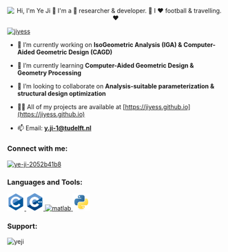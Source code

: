 <p align="center">
  <img src="https://github.com/jiyess/jiyess/blob/main/hello_world.gif" alt="Hi, I'm Ye Ji 👋 I'm a 🚀 researcher & developer. 🚀 I ❤️ football & travelling. ❤️">
</p>

<!--
How to make this gif ?

https://codesandbox.io/s/github-profile-2ijk7
-->

<p align="left"> <a href="https://github.com/ryo-ma/github-profile-trophy"><img src="https://github-profile-trophy.vercel.app/?username=jiyess" alt="jiyess" /></a> </p>

- 🔭 I’m currently working on **IsoGeometric Analysis (IGA) & Computer-Aided Geometric Design (CAGD)**

- 🌱 I’m currently learning **Computer-Aided Geometric Design & Geometry Processing**

- 👯 I’m looking to collaborate on **Analysis-suitable parameterization & structural design optimization**

- 👨‍💻 All of my projects are available at [https://jiyess.github.io](https://jiyess.github.io)

- 📫 Email: **y.ji-1@tudelft.nl**

<h3 align="left">Connect with me:</h3>
<p align="left">
<a href="https://linkedin.com/in/ye-ji-2052b41b8" target="blank"><img align="center" src="https://raw.githubusercontent.com/rahuldkjain/github-profile-readme-generator/master/src/images/icons/Social/linked-in-alt.svg" alt="ye-ji-2052b41b8" height="30" width="40" /></a>
</p>

<h3 align="left">Languages and Tools:</h3>
<p align="left"> <a href="https://www.cprogramming.com/" target="_blank" rel="noreferrer"> <img src="https://raw.githubusercontent.com/devicons/devicon/master/icons/c/c-original.svg" alt="c" width="40" height="40"/> </a> <a href="https://www.w3schools.com/cpp/" target="_blank" rel="noreferrer"> <img src="https://raw.githubusercontent.com/devicons/devicon/master/icons/cplusplus/cplusplus-original.svg" alt="cplusplus" width="40" height="40"/> </a> <a href="https://www.mathworks.com/" target="_blank" rel="noreferrer"> <img src="https://upload.wikimedia.org/wikipedia/commons/2/21/Matlab_Logo.png" alt="matlab" width="40" height="40"/> </a> <a href="https://www.python.org" target="_blank" rel="noreferrer"> <img src="https://raw.githubusercontent.com/devicons/devicon/master/icons/python/python-original.svg" alt="python" width="40" height="40"/> </a> </p>

<h3 align="left">Support:</h3>
<p><a href="https://www.buymeacoffee.com/yeji"> <img align="left" src="https://cdn.buymeacoffee.com/buttons/v2/default-yellow.png" height="50" width="210" alt="yeji" /></a></p><br><br>

<!--
**jiyess/jiyess** is a ✨ _special_ ✨ repository because its `README.md` (this file) appears on your GitHub profile.

Here are some ideas to get you started:

- 🔭 I’m currently working on ...
- 🌱 I’m currently learning ...
- 👯 I’m looking to collaborate on ...
- 🤔 I’m looking for help with ...
- 💬 Ask me about ...
- 📫 How to reach me: ...
- 😄 Pronouns: ...
- ⚡ Fun fact: ...
-->
